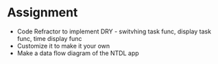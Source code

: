 # Assignment

- Code Refractor to implement DRY - switvhing task func, display task func, time display func
- Customize it to make it your own
- Make a  data flow diagram of the NTDL app